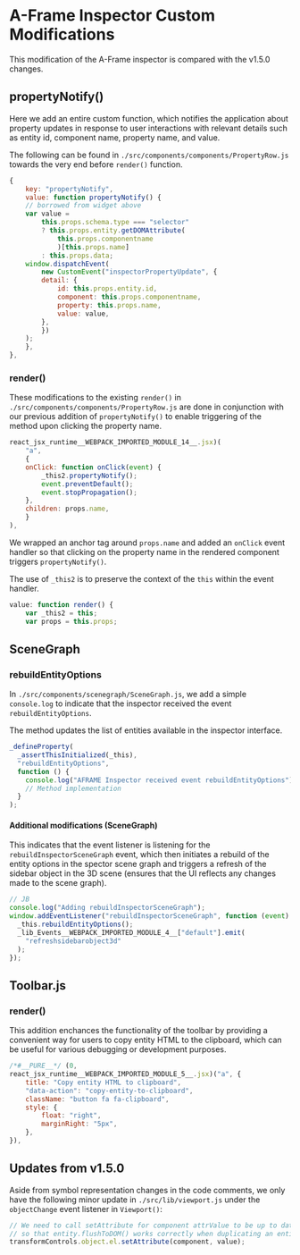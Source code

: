 # A-Frame Inspector Custom Modifications

This modification of the A-Frame inspector is compared with the v1.5.0 changes.

## propertyNotify()

Here we add an entire custom function, which notifies the application about property updates in response to user interactions with relevant details such as entity id, component name, property name, and value.

The following can be found in `./src/components/components/PropertyRow.js` towards the very end before `render()` function.

```javascript
{
    key: "propertyNotify",
    value: function propertyNotify() {
    // borrowed from widget above
    var value =
        this.props.schema.type === "selector"
        ? this.props.entity.getDOMAttribute(
            this.props.componentname
            )[this.props.name]
        : this.props.data;
    window.dispatchEvent(
        new CustomEvent("inspectorPropertyUpdate", {
        detail: {
            id: this.props.entity.id,
            component: this.props.componentname,
            property: this.props.name,
            value: value,
        },
        })
    );
    },
},
```

### render()

These modifications to the existing `render()` in `./src/components/components/PropertyRow.js` are done in conjunction with our previous addition of `propertyNotify()` to enable triggering of the method upon clicking the property name.

```javascript
react_jsx_runtime__WEBPACK_IMPORTED_MODULE_14__.jsx)(
    "a",
    {
    onClick: function onClick(event) {
        _this2.propertyNotify();
        event.preventDefault();
        event.stopPropagation();
    },
    children: props.name,
    }
),
```

We wrapped an anchor tag around `props.name` and added an `onClick` event handler so that clicking on the property name in the rendered component triggers `propertyNotify()`.

The use of `_this2` is to preserve the context of the `this` within the event handler.

```javascript
value: function render() {
    var _this2 = this;
    var props = this.props;
```

## SceneGraph

### rebuildEntityOptions

In `./src/components/scenegraph/SceneGraph.js`, we add a simple `console.log` to indicate that the inspector received the event `rebuildEntityOptions`.

The method updates the list of entities available in the inspector interface.

```javascript
_defineProperty(
  _assertThisInitialized(_this),
  "rebuildEntityOptions",
  function () {
    console.log("AFRAME Inspector received event rebuildEntityOptions");
    // Method implementation
  }
);
```

#### Additional modifications (SceneGraph)

This indicates that the event listener is listening for the `rebuildInspectorSceneGraph` event, which then initiates a rebuild of the entity options in the spector scene graph and triggers a refresh of the sidebar object in the 3D scene (ensures that the UI reflects any changes made to the scene graph).

```javascript
// JB
console.log("Adding rebuildInspectorSceneGraph");
window.addEventListener("rebuildInspectorSceneGraph", function (event) {
  _this.rebuildEntityOptions();
  _lib_Events__WEBPACK_IMPORTED_MODULE_4__["default"].emit(
    "refreshsidebarobject3d"
  );
});
```

## Toolbar.js

### render()

This addition enchances the functionality of the toolbar by providing a convenient way for users to copy entity HTML to the clipboard, which can be useful for various debugging or development purposes.

```javascript
/*#__PURE__*/ (0,
react_jsx_runtime__WEBPACK_IMPORTED_MODULE_5__.jsx)("a", {
    title: "Copy entity HTML to clipboard",
    "data-action": "copy-entity-to-clipboard",
    className: "button fa fa-clipboard",
    style: {
        float: "right",
        marginRight: "5px",
    },
}),
```

## Updates from v1.5.0

Aside from symbol representation changes in the code comments, we only have the following minor update in `./src/lib/viewport.js` under the `objectChange` event listener in `Viewport()`:

```javascript
// We need to call setAttribute for component attrValue to be up to date,
// so that entity.flushToDOM() works correctly when duplicating an entity.
transformControls.object.el.setAttribute(component, value);
```
